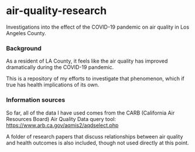 # air-quality-research
Investigations into the effect of the COVID-19 pandemic on air quality in Los Angeles County.

### Background
As a resident of LA County, it feels like the air quality has improved dramatically during the COVID-19 pandemic.

This is a repository of my efforts to investigate that phenomenon, which if true has health implications of its own.

### Information sources
So far, all of the data I have used comes from the CARB (California Air Resources Board) Air Quality Data query tool:
https://www.arb.ca.gov/aqmis2/aqdselect.php

A folder of research papers that discuss relationships between air quality and health outcomes is also included, though not used directly at this point.
